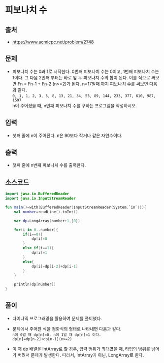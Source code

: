 # 피보나치 수

## 출처

* https://www.acmicpc.net/problem/2748

## 문제

* 피보나치 수는 0과 1로 시작한다. 0번째 피보나치 수는 0이고, 1번째 피보나치 수는 1이다. 그 다음 2번째 부터는 바로 앞 두 피보나치 수의 합이 된다.
이를 식으로 써보면 Fn = Fn-1 + Fn-2 (n>=2)가 된다.
n=17일때 까지 피보나치 수를 써보면 다음과 같다.\
```0, 1, 1, 2, 3, 5, 8, 13, 21, 34, 55, 89, 144, 233, 377, 610, 987, 1597```\
n이 주어졌을 때, n번째 피보나치 수를 구하는 프로그램을 작성하시오.

## 입력

* 첫째 줄에 n이 주어진다. n은 90보다 작거나 같은 자연수이다.

## 출력

* 첫째 줄에 n번째 피보나치 수를 출력한다.

## 소스코드

```kotlin
import java.io.BufferedReader
import java.io.InputStreamReader

fun main()=with(BufferedReader(InputStreamReader(System.`in`))){
    val number=readLine().toInt()

    var dp=LongArray(number+1,{0})

    for(i in 0..number){
        if(i==0){
            dp[i]=0
        }
        else if(i==1){
            dp[i]=1
        }
        else{
            dp[i]=dp[i-2]+dp[i-1]
        }
    }

    println(dp[number])
}
```

## 풀이

* 다이나믹 프로그래밍을 활용하여 문제를 풀이했다.

* 문제에서 주어진 식을 점화식의 형태로 나타내면 다음과 같다.\
```n이 0일 때 dp[n]=0, n이 1일 때 dp[n]=1 이다.```\
```dp[n]=dp[n-2]+dp[n-1](n>=2)```

* 이 때 dp 배열을 IntArray로 할 경우, 입력 범위가 최대였을 때, 타입의 범위를 넘어가 버려서 문제가 발생한다. 따라서, IntArray가 아닌, LongArray로 한다.

